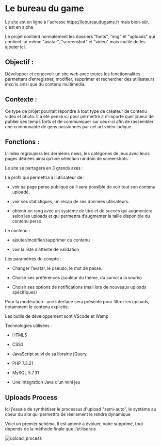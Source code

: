 # Le bureau du game

Le site est en ligne à l'adresse https://lebureaudugame.fr mais bien-sûr, c'est en alpha

Le projet contient normalement les dossiers "fonts", "img" et "uploads" qui contient lui-même "avatar", "screenshot" et "video" mais inutile de les ajouter ici.

## Objectif :

Développer et concevoir un site web avec toutes les fonctionnalités permettant d’enregistrer, modifier, supprimer et rechercher des utilisateurs inscris ainsi que du contenu multimédia.

## Contexte :

Ce type de projet pourrait répondre à tout type de créateur de contenu vidéo et photo. Il a été pensé ici pour permettre à n’importe quel joueur de publier ses temps forts et de communiquer sur ceux-ci afin de rassembler une communauté de gens passionnés par cet art vidéo ludique.

## Fonctions :

L’index regroupera les dernières news, les catégories de jeux avec leurs pages dédiées ainsi qu’une sélection random de screenshots.

Le site se partagera en 3 grands axes :

Le profil qui permettra à l’utilisateur de :

*	voir sa page perso publique où il sera possible de voir tout son contenu uploadé.

*	voir ses statistiques, un récap de ses données utilisateurs.

*	obtenir un rang avec un système de titre et de succès qui augmentera selon les uploads et qui permettra d’augmenter la taille disponible du contenu perso.

Le contenu :

*	ajouter/modifier/supprimer du contenu

*	voir la liste d’attente de validation

Les paramètres du compte :

*	Changer l’avatar, le pseudo, le mot de passe.

*	Choisir ses préférences (couleur du thème, du survol à la souris)

*	Choisir ses options de notifications (mail lors de nouveaux uploads spécifiques)

Pour la modération : une interface sera présente pour filtrer les uploads, notamment le contenu explicite.

Les outils de développement sont VScode et Wamp

Technologies utilisées :

* HTML5

*	CSS3

*	JavaScript suivi de sa librairie jQuery.

*	PHP 7.3.21

*	MySQL 5.7.31

*	Une intégration Java d’un mini jeu

## Uploads Process

Ici j'essaie de synthétiser le processus d'upload "semi-auto", le système au coeur du site qui permettra de réellement le rendre dynamique

Voici un premier schéma, il est amené à évoluer, voire supprimé, tout dépends de la méthode finale que j'utiliserais

![upload_process](https://user-images.githubusercontent.com/110675744/196860551-172952fd-85fe-4f44-923f-142420add142.PNG)

